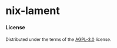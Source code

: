# nix-lament

#### License

<sup>
Distributed under the terms of the <a href="LICENSE">AGPL-3.0</a> license.
</sup>
